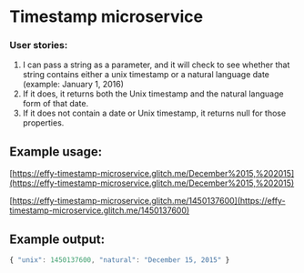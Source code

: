 # Timestamp microservice
### User stories:
1. I can pass a string as a parameter, and it will check to see whether that string contains either a unix timestamp or a natural language date (example: January 1, 2016)
1. If it does, it returns both the Unix timestamp and the natural language form of that date.
1. If it does not contain a date or Unix timestamp, it returns null for those properties.

## Example usage:
[https://effy-timestamp-microservice.glitch.me/December%2015,%202015](https://effy-timestamp-microservice.glitch.me/December%2015,%202015)

[https://effy-timestamp-microservice.glitch.me/1450137600](https://effy-timestamp-microservice.glitch.me/1450137600)
## Example output:
```javascript
{ "unix": 1450137600, "natural": "December 15, 2015" }
```